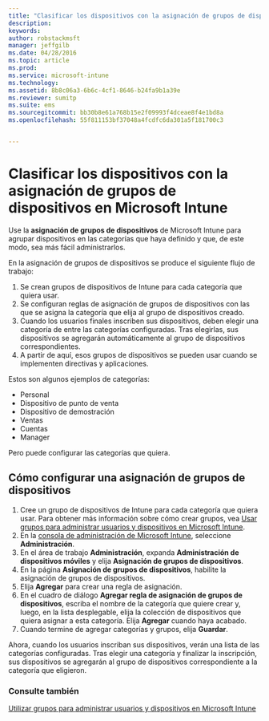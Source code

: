 ```yaml
---
title: "Clasificar los dispositivos con la asignación de grupos de dispositivos | Microsoft Intune"
description: 
keywords: 
author: robstackmsft
manager: jeffgilb
ms.date: 04/28/2016
ms.topic: article
ms.prod: 
ms.service: microsoft-intune
ms.technology: 
ms.assetid: 8b8c06a3-6b6c-4cf1-8646-b24fa9b1a39e
ms.reviewer: sumitp
ms.suite: ems
ms.sourcegitcommit: bb30b8e61a768b15e2f09993f4dceae8f4e1bd8a
ms.openlocfilehash: 55f811153bf37048a4fcdfc6da301a5f181700c3


---
```


# Clasificar los dispositivos con la asignación de grupos de dispositivos en Microsoft Intune
Use la **asignación de grupos de dispositivos** de Microsoft Intune para agrupar dispositivos en las categorías que haya definido y que, de este modo, sea más fácil administrarlos. 

En la asignación de grupos de dispositivos se produce el siguiente flujo de trabajo:
1. Se crean grupos de dispositivos de Intune para cada categoría que quiera usar.
2. Se configuran reglas de asignación de grupos de dispositivos con las que se asigna la categoría que elija al grupo de dispositivos creado.
3. Cuando los usuarios finales inscriben sus dispositivos, deben elegir una categoría de entre las categorías configuradas. Tras elegirlas, sus dispositivos se agregarán automáticamente al grupo de dispositivos correspondientes.
4. A partir de aquí, esos grupos de dispositivos se pueden usar cuando se implementen directivas y aplicaciones.

Estos son algunos ejemplos de categorías:
* Personal
* Dispositivo de punto de venta
* Dispositivo de demostración
* Ventas
* Cuentas
* Manager

Pero puede configurar las categorías que quiera.

## Cómo configurar una asignación de grupos de dispositivos
1. Cree un grupo de dispositivos de Intune para cada categoría que quiera usar. Para obtener más información sobre cómo crear grupos, vea [Usar grupos para administrar usuarios y dispositivos en Microsoft Intune](use-groups-to-manage-users-and-devices-with-microsoft-intune.md).
2. En la [consola de administración de Microsoft Intune](https://manage.microsoft.com), seleccione **Administración**.
3. En el área de trabajo **Administración**, expanda **Administración de dispositivos móviles** y elija **Asignación de grupos de dispositivos**.
4. En la página **Asignación de grupos de dispositivos**, habilite la asignación de grupos de dispositivos.
5. Elija **Agregar** para crear una regla de asignación.
6. En el cuadro de diálogo **Agregar regla de asignación de grupos de dispositivos**, escriba el nombre de la categoría que quiere crear y, luego, en la lista desplegable, elija la colección de dispositivos que quiera asignar a esta categoría. Elija **Agregar** cuando haya acabado.
7. Cuando termine de agregar categorías y grupos, elija **Guardar**.

Ahora, cuando los usuarios inscriban sus dispositivos, verán una lista de las categorías configuradas. Tras elegir una categoría y finalizar la inscripción, sus dispositivos se agregarán al grupo de dispositivos correspondiente a la categoría que eligieron.

### Consulte también
[Utilizar grupos para administrar usuarios y dispositivos en Microsoft Intune](use-groups-to-manage-users-and-devices-with-microsoft-intune.md)


<!--HONumber=Jun16_HO3-->


